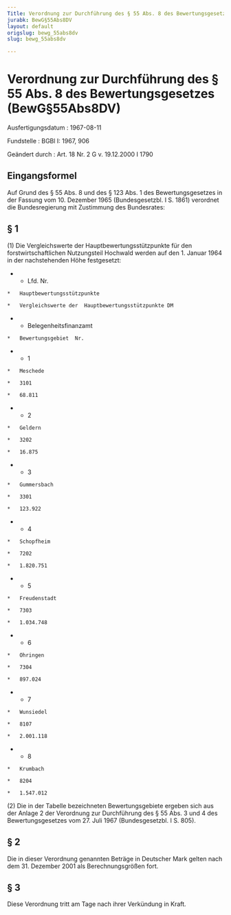 ```yaml
---
Title: Verordnung zur Durchführung des § 55 Abs. 8 des Bewertungsgesetzes
jurabk: BewG§55Abs8DV
layout: default
origslug: bewg_55abs8dv
slug: bewg_55abs8dv

---
```


# Verordnung zur Durchführung des § 55 Abs. 8 des Bewertungsgesetzes (BewG§55Abs8DV)

Ausfertigungsdatum
:   1967-08-11

Fundstelle
:   BGBl I: 1967, 906

Geändert durch
:   Art. 18 Nr. 2 G v. 19.12.2000 I 1790


## Eingangsformel

Auf Grund des § 55 Abs. 8 und des § 123 Abs. 1 des Bewertungsgesetzes in der Fassung vom 10. Dezember 1965 (Bundesgesetzbl. I S. 1861) verordnet die Bundesregierung mit Zustimmung des Bundesrates:


## § 1

(1) Die Vergleichswerte der Hauptbewertungsstützpunkte für den forstwirtschaftlichen Nutzungsteil Hochwald werden auf den 1. Januar 1964 in der nachstehenden Höhe festgesetzt:

*    *   Lfd. Nr.

    *   Hauptbewertungsstützpunkte

    *   Vergleichswerte der  Hauptbewertungsstützpunkte DM


*    *   Belegenheitsfinanzamt

    *   Bewertungsgebiet  Nr.


*    *   1

    *   Meschede

    *   3101

    *   68.811


*    *   2

    *   Geldern

    *   3202

    *   16.875


*    *   3

    *   Gummersbach

    *   3301

    *   123.922


*    *   4

    *   Schopfheim

    *   7202

    *   1.820.751


*    *   5

    *   Freudenstadt

    *   7303

    *   1.034.748


*    *   6

    *   Öhringen

    *   7304

    *   897.024


*    *   7

    *   Wunsiedel

    *   8107

    *   2.001.118


*    *   8

    *   Krumbach

    *   8204

    *   1.547.012




(2) Die in der Tabelle bezeichneten Bewertungsgebiete ergeben sich aus der Anlage 2 der Verordnung zur Durchführung des § 55 Abs. 3 und 4 des Bewertungsgesetzes vom 27. Juli 1967 (Bundesgesetzbl. I S. 805).


## § 2

Die in dieser Verordnung genannten Beträge in Deutscher Mark gelten nach dem 31. Dezember 2001 als Berechnungsgrößen fort.


## § 3

Diese Verordnung tritt am Tage nach ihrer Verkündung in Kraft.

